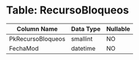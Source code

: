 # Table: RecursoBloqueos

| Column Name | Data Type | Nullable |
|-------------|-----------|----------|
| PkRecursoBloqueos | smallint | NO |
| FechaMod | datetime | NO |
